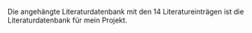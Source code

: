Die angehängte Literaturdatenbank mit den 14 Literatureinträgen ist die Literaturdatenbank für mein Projekt. 
